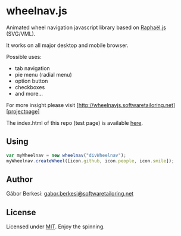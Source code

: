 wheelnav.js
===========

Animated wheel navigation javascript library based on [Raphaël.js][raphaeljs] (SVG/VML).

It works on all major desktop and mobile browser.

Possible uses:
- tab navigation
- pie menu (radial menu)
- option button
- checkboxes
- and more...

For more insight please visit [http://wheelnavjs.softwaretailoring.net][projectpage]

The index.html of this repo (test page) is available [here][testpage].

## Using

```javascript
var myWheelnav = new wheelnav("divWheelnav");
myWheelnav.createWheel([icon.github, icon.people, icon.smile]);
```

## Author

Gábor Berkesi: gabor.berkesi@softwaretailoring.net

## License

Licensed under [MIT][mit]. Enjoy the spinning.

[projectpage]: http://wheelnavjs.softwaretailoring.net
[testpage]: http://wheelnavjs.softwaretailoring.net/test
[mit]: http://www.opensource.org/licenses/mit-license.php
[raphaeljs]: http://raphaeljs.com/
